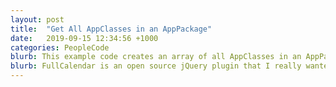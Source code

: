 ```yaml
---
layout: post
title:  "Get All AppClasses in an AppPackage"
date:   2019-09-15 12:34:56 +1000
categories: PeopleCode
blurb: This example code creates an array of all AppClasses in an AppPackage. Useful for any pattern that uses multiple subclasses of the same type.
blurb: FullCalendar is an open source jQuery plugin that I really wanted to use in an application I was building. I ended up creating a wrapper for it to be used in PeopleSoft.
---
```

<!--stackedit_data:
eyJoaXN0b3J5IjpbLTE0NjgwNDI3NzldfQ==
-->